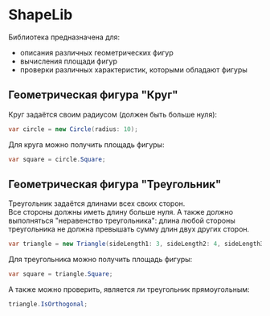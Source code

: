 # ShapeLib
Библиотека предназначена для:
* описания различных геометрических фигур
* вычисления площади фигур
* проверки различных характеристик, которыми обладают фигуры

## Геометрическая фигура "Круг"
Круг задаётся своим радиусом (должен быть больше нуля):
```csharp
var circle = new Circle(radius: 10);
```
Для круга можно получить площадь фигуры:
```csharp
var square = circle.Square;
```
## Геометрическая фигура "Треугольник"
Треугольник задаётся длинами всех своих сторон.  
Все стороны должны иметь длину больше нуля. А также должно выполняться "неравенство треугольника": длина любой стороны треугольника не должна превышать сумму длин двух других сторон.
```csharp
var triangle = new Triangle(sideLength1: 3, sideLength2: 4, sideLength3: 5)
```
Для треугольника можно получить площадь фигуры:
```csharp
var square = triangle.Square;
```
А также можно проверить, является ли треугольник прямоугольным:
```csharp
triangle.IsOrthogonal;
```
